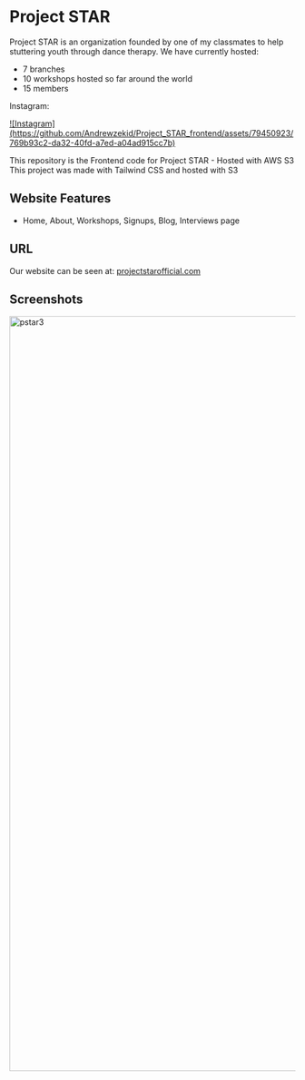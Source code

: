 # Project STAR
Project STAR is an organization founded by one of my classmates to help stuttering youth through dance therapy.
We have currently hosted:
* 7 branches
* 10 workshops hosted so far around the world
* 15 members

Instagram:
<a href="https://www.instagram.com/projectstar_official/">
<div width="64" height="64">
![Instagram](https://github.com/Andrewzekid/Project_STAR_frontend/assets/79450923/769b93c2-da32-40fd-a7ed-a04ad915cc7b)
</div>
</a>

This repository is the Frontend code for Project STAR - Hosted with AWS S3
This project was made with Tailwind CSS and hosted with S3

## Website Features
* Home, About, Workshops, Signups, Blog, Interviews page

## URL
Our website can be seen at:
<a href="projectstarofficial.com">projectstarofficial.com</a>

## Screenshots
<img width="1331" alt="pstar3" src="https://github.com/Andrewzekid/Project_STAR_frontend/assets/79450923/94485390-9994-4d3d-9257-50bfd4140fcb">
